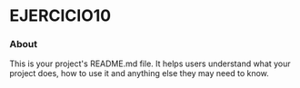 EJERCICIO10
===========

### About

This is your project's README.md file. It helps users understand what your
project does, how to use it and anything else they may need to know.